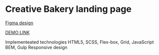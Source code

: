 # Creative Bakery landing page

[Figma design](https://www.figma.com/file/dY3izAm0Vspsmra4lQWQIP/Bakerlab-FE-students?node-id=0%3A1)

[DEMO LINK](https://jursylian.github.io/layout_creativeBakery/)

Implementeated technologies
HTML5, SCSS, Flex-box, Grid, JavaScript
BEM, Gulp
Responsive design
